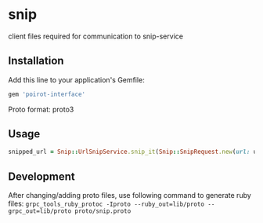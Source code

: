 # snip
client files required for communication to snip-service

## Installation
Add this line to your application's Gemfile:
```ruby
gem 'poirot-interface'
```

Proto format: proto3

## Usage

```ruby
snipped_url = Snip::UrlSnipService.snip_it(Snip::SnipRequest.new(url: url)).url
```


## Development
After changing/adding proto files, use following command to generate ruby files:
`grpc_tools_ruby_protoc -Iproto --ruby_out=lib/proto --grpc_out=lib/proto proto/snip.proto`


